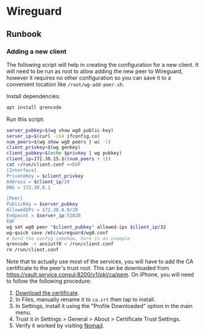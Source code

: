 # Wireguard

## Runbook

### Adding a new client

The following script will help in creating the configuration for a new client. It will need to be run as root to allow adding the new peer to Wireguard, however it requires no other configuration so you can save it to a convenient location like `/root/wg-add-peer.sh`.

Install dependencies:

```bash
apt install qrencode
```

Run this script:

```bash
server_pubkey=$(wg show wg0 public-key)
server_ip=$(curl -sS4 ifconfig.co)
num_peers=$(wg show wg0 peers | wc -l)
client_privkey=$(wg genkey)
client_pubkey=$(echo $privkey | wg pubkey)
client_ip=172.30.15.$((num_peers + 1))
cat >/run/client.conf <<EOF
[Interface]
PrivateKey = $client_privkey
Address = $client_ip/20
DNS = 172.30.0.1

[Peer]
PublicKey = $server_pubkey
AllowedIPs = 172.30.0.0/20
Endpoint = $server_ip:51820
EOF
wg set wg0 peer "$client_pubkey" allowed-ips $client_ip/32
wg-quick save /etc/wireguard/wg0.conf
# Send the config somehow, here is an example
qrencode -t ansiutf8 < /run/client.conf
rm /run/client.conf
```

Note that to actually use most of the services, you will have to add the CA certificate to the peer's trust root. This can be downloaded from <https://vault.service.consul:8200/v1/pki/ca/pem>. On iPhone, you will need to follow the following procedure:

1. [Download the certificate](https://vault.service.consul:8200/v1/pki/ca/pem).
2. In Files, manually rename it to `ca.crt` then tap to install.
3. In Settings, install it using the "Profile Downloaded" option in the main menu.
4. Trust it in Settings > General > About > Certificate Trust Settings.
5. Verify it worked by visiting [Nomad](https://nomad.service.consul:4646/).

